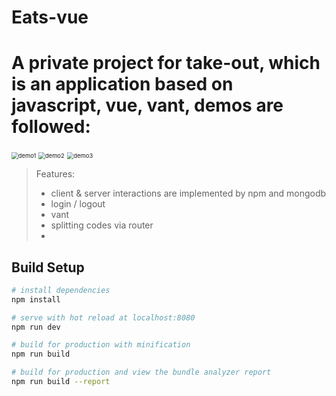 # Eats-vue
A private project for take-out, which is an application based on javascript, vue, vant, demos are followed:
=======
<img src="E:\Eats-vue\demos\demo1.gif" alt="demo1" style="zoom:67%;" />

<img src="E:\Eats-vue\demos\demo2.gif" alt="demo2" style="zoom:67%;" />



<img src="E:\Eats-vue\demos\demo3.gif" alt="demo3" style="zoom:67%;" />



> Features:
>
> - client & server interactions are implemented by npm and mongodb
> - login / logout
> - vant
> - splitting codes via router
> - 
>
> 
>
> 

## Build Setup

``` bash
# install dependencies
npm install

# serve with hot reload at localhost:8080
npm run dev

# build for production with minification
npm run build

# build for production and view the bundle analyzer report
npm run build --report
```
